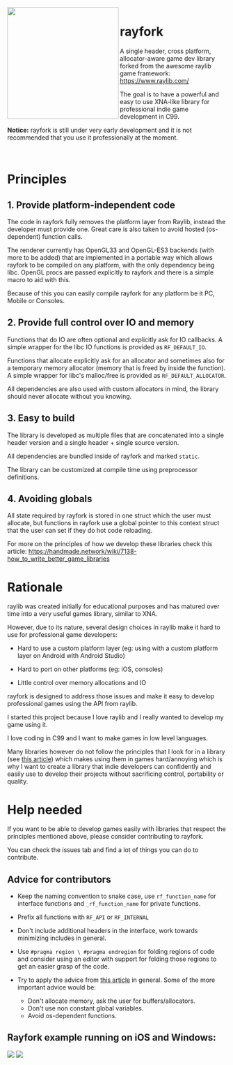 <img align="left" src="https://github.com/SasLuca/rayfork/blob/master/logo.jpg" width=256>

# rayfork
A single header, cross platform, allocator-aware game dev library forked from the awesome raylib game framework: https://www.raylib.com/

The goal is to have a powerful and easy to use XNA-like library for professional indie game development in C99.

**Notice:** rayfork is still under very early development and it is not recommended that you use it professionally at the moment.

<br>

# Principles

## 1. Provide platform-independent code

The code in rayfork fully removes the platform layer from Raylib, instead the developer must provide one. Great care is also taken to avoid hosted (os-dependent) function calls.

The renderer currently has OpenGL33 and OpenGL-ES3 backends (with more to be added) that are implemented in a portable way which allows rayfork to be compiled on any platform, with the only dependency being libc. OpenGL procs are passed explicitly to rayfork and there is a simple macro to aid with this.

Because of this you can easily compile rayfork for any platform be it PC, Mobile or Consoles.

## 2. Provide full control over IO and memory

Functions that do IO are often optional and explicitly ask for IO callbacks. A simple wrapper for the libc IO functions is provided as `RF_DEFAULT_IO`.

Functions that allocate explicitly ask for an allocator and sometimes also for a temporary memory allocator (memory that is freed by inside the function). A simple wrapper for libc's malloc/free is provided as `RF_DEFAULT_ALLOCATOR`.

All dependencies are also used with custom allocators in mind, the library should never allocate without you knowing.

## 3. Easy to build

The library is developed as multiple files that are concatenated into a single header version and a single header + single source version.

All dependencies are bundled inside of rayfork and marked `static`.

The library can be customized at compile time using preprocessor definitions.

## 4. Avoiding globals

All state required by rayfork is stored in one struct which the user must allocate, but functions in rayfork use a global pointer to this context struct that the user can set if they do hot code reloading.

For more on the principles of how we develop these libraries check this article: https://handmade.network/wiki/7138-how_to_write_better_game_libraries 

# Rationale

raylib was created initially for educational purposes and has matured over time into a very useful games library, similar to XNA. 

However, due to its nature, several design choices in raylib make it hard to use for professional game developers: 

- Hard to use a custom platform layer (eg: using with a custom platform layer on Android with Android Studio)

- Hard to port on other platforms (eg: iOS, consoles)

- Little control over memory allocations and IO

rayfork is designed to address those issues and make it easy to develop professional games using the API from raylib.

I started this project because I love raylib and I really wanted to develop my game using it. 

I love coding in C99 and I want to make games in low level languages.

Many libraries however do not follow the principles that I look for in a library (see [this article](https://handmade.network/wiki/7138-how_to_write_better_game_libraries)) which makes using them in games hard/annoying which is why I want to create a library that indie developers can confidently and easily use to develop their projects without sacrificing control, portability or quality.

# Help needed

If you want to be able to develop games easily with libraries that respect the principles mentioned above, please consider contributing to rayfork.

You can check the issues tab and find a lot of things you can do to contribute.

## Advice for contributors
- Keep the naming convention to snake case, use `rf_function_name` for interface functions and `_rf_function_name` for private functions.

- Prefix all functions with `RF_API` or `RF_INTERNAL`

- Don't include additional headers in the interface, work towards minimizing includes in general.

- Use `#pragma region \ #pragma endregion` for folding regions of code and consider using an editor with support for folding those regions to get an easier grasp of the code.

- Try to apply the advice from [this article](https://handmade.network/wiki/7138-how_to_write_better_game_libraries) in general. 
Some of the more important advice would be:
  - Don't allocate memory, ask the user for buffers/allocators.
  - Don't use non constant global variables.
  - Avoid os-dependent functions.

## Rayfork example running on iOS and Windows:

![](https://i.gyazo.com/a61b1fa44732a4cfbf4e7e59a2c5f772.png)
![](https://i.gyazo.com/thumb/1000/95dd519e8c6d6733acdb70f746a169fc-png.jpg)

